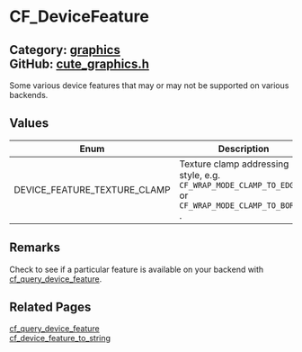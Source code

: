 [](../header.md ':include')

# CF_DeviceFeature

Category: [graphics](/api_reference?id=graphics)  
GitHub: [cute_graphics.h](https://github.com/RandyGaul/cute_framework/blob/master/include/cute_graphics.h)  
---

Some various device features that may or may not be supported on various backends.

## Values

Enum | Description
--- | ---
DEVICE_FEATURE_TEXTURE_CLAMP | Texture clamp addressing style, e.g. `CF_WRAP_MODE_CLAMP_TO_EDGE` or `CF_WRAP_MODE_CLAMP_TO_BORDER` .

## Remarks

Check to see if a particular feature is available on your backend with [cf_query_device_feature](/graphics/cf_query_device_feature.md).

## Related Pages

[cf_query_device_feature](/graphics/cf_query_device_feature.md)  
[cf_device_feature_to_string](/graphics/cf_device_feature_to_string.md)  
